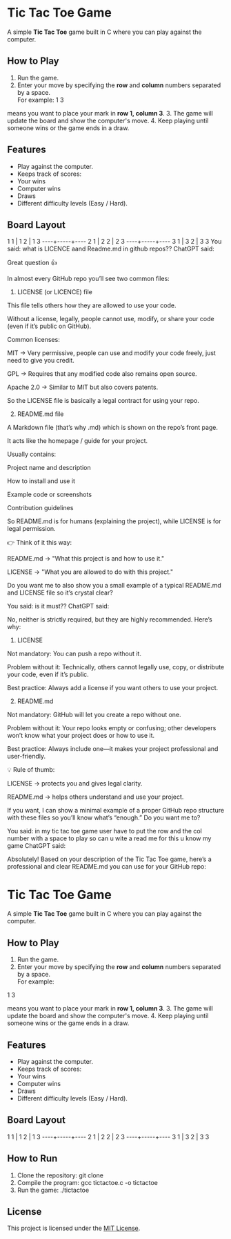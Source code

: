 # Tic Tac Toe Game

A simple **Tic Tac Toe** game built in C where you can play against the computer.

## How to Play

1. Run the game.
2. Enter your move by specifying the **row** and **column** numbers separated by a space.  
   For example: 1 3

means you want to place your mark in **row 1, column 3**.
3. The game will update the board and show the computer's move.
4. Keep playing until someone wins or the game ends in a draw.

## Features

- Play against the computer.
- Keeps track of scores:
- Your wins
- Computer wins
- Draws
- Different difficulty levels (Easy / Hard).

## Board Layout

1 1 | 1 2 | 1 3
----+-----+----
2 1 | 2 2 | 2 3
----+-----+----
3 1 | 3 2 | 3 3
You said:
what is LICENCE aand Readme.md in github repos??
ChatGPT said:

Great question 👍

In almost every GitHub repo you’ll see two common files:

1. LICENSE (or LICENCE) file

This file tells others how they are allowed to use your code.

Without a license, legally, people cannot use, modify, or share your code (even if it’s public on GitHub).

Common licenses:

MIT → Very permissive, people can use and modify your code freely, just need to give you credit.

GPL → Requires that any modified code also remains open source.

Apache 2.0 → Similar to MIT but also covers patents.

So the LICENSE file is basically a legal contract for using your repo.

2. README.md file

A Markdown file (that’s why .md) which is shown on the repo’s front page.

It acts like the homepage / guide for your project.

Usually contains:

Project name and description

How to install and use it

Example code or screenshots

Contribution guidelines

So README.md is for humans (explaining the project), while LICENSE is for legal permission.

👉 Think of it this way:

README.md → "What this project is and how to use it."

LICENSE → "What you are allowed to do with this project."

Do you want me to also show you a small example of a typical README.md and LICENSE file so it’s crystal clear?

You said:
is it must??
ChatGPT said:

No, neither is strictly required, but they are highly recommended. Here’s why:

1. LICENSE

Not mandatory: You can push a repo without it.

Problem without it: Technically, others cannot legally use, copy, or distribute your code, even if it’s public.

Best practice: Always add a license if you want others to use your project.

2. README.md

Not mandatory: GitHub will let you create a repo without one.

Problem without it: Your repo looks empty or confusing; other developers won’t know what your project does or how to use it.

Best practice: Always include one—it makes your project professional and user-friendly.

💡 Rule of thumb:

LICENSE → protects you and gives legal clarity.

README.md → helps others understand and use your project.

If you want, I can show a minimal example of a proper GitHub repo structure with these files so you’ll know what’s “enough.” Do you want me to?

You said:
in my tic tac toe game user have to put the row and the col number with a space to play so can u wite a read me for this u know my game
ChatGPT said:

Absolutely! Based on your description of the Tic Tac Toe game, here’s a professional and clear README.md you can use for your GitHub repo:

# Tic Tac Toe Game

A simple **Tic Tac Toe** game built in C where you can play against the computer.

## How to Play

1. Run the game.
2. Enter your move by specifying the **row** and **column** numbers separated by a space.  
   For example:


1 3

means you want to place your mark in **row 1, column 3**.
3. The game will update the board and show the computer's move.
4. Keep playing until someone wins or the game ends in a draw.

## Features

- Play against the computer.
- Keeps track of scores:
- Your wins
- Computer wins
- Draws
- Different difficulty levels (Easy / Hard).

## Board Layout



1 1 | 1 2 | 1 3
----+-----+----
2 1 | 2 2 | 2 3
----+-----+----
3 1 | 3 2 | 3 3


## How to Run

1. Clone the repository: git clone <repo-url>
2. Compile the program: gcc tictactoe.c -o tictactoe
3. Run the game: ./tictactoe

## License

This project is licensed under the [MIT License](LICENSE).
